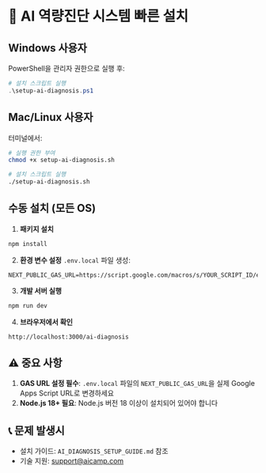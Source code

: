# 🚀 AI 역량진단 시스템 빠른 설치

## Windows 사용자

PowerShell을 관리자 권한으로 실행 후:

```powershell
# 설치 스크립트 실행
.\setup-ai-diagnosis.ps1
```

## Mac/Linux 사용자

터미널에서:

```bash
# 실행 권한 부여
chmod +x setup-ai-diagnosis.sh

# 설치 스크립트 실행
./setup-ai-diagnosis.sh
```

## 수동 설치 (모든 OS)

1. **패키지 설치**
```bash
npm install
```

2. **환경 변수 설정**
`.env.local` 파일 생성:
```env
NEXT_PUBLIC_GAS_URL=https://script.google.com/macros/s/YOUR_SCRIPT_ID/exec
```

3. **개발 서버 실행**
```bash
npm run dev
```

4. **브라우저에서 확인**
```
http://localhost:3000/ai-diagnosis
```

## ⚠️ 중요 사항

1. **GAS URL 설정 필수**: `.env.local` 파일의 `NEXT_PUBLIC_GAS_URL`을 실제 Google Apps Script URL로 변경하세요
2. **Node.js 18+ 필요**: Node.js 버전 18 이상이 설치되어 있어야 합니다

## 📞 문제 발생시

- 설치 가이드: `AI_DIAGNOSIS_SETUP_GUIDE.md` 참조
- 기술 지원: support@aicamp.com
